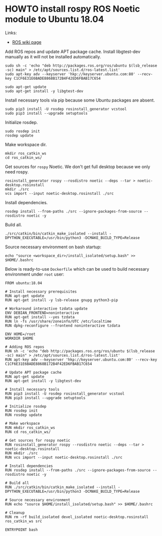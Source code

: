 # HOWTO install rospy ROS Noetic module to Ubuntu 18.04

Links:
- [ROS wiki page](http://wiki.ros.org/noetic/Installation/Source)

Add ROS repos and update APT package cache. Install libgtest-dev manually as it
will not be installed automatically.
```
sudo sh -c 'echo "deb http://packages.ros.org/ros/ubuntu $(lsb_release -sc) main" > /etc/apt/sources.list.d/ros-latest.list'
sudo apt-key adv --keyserver 'hkp://keyserver.ubuntu.com:80' --recv-key C1CF6E31E6BADE8868B172B4F42ED6FBAB17C654

sudo apt-get update
sudo apt-get install -y libgtest-dev
```

Install necessary tools via pip because some Ubuntu packages are absent.
```
sudo pip3 install -U rosdep rosinstall_generator vcstool
sudo pip3 install --upgrade setuptools
```

Initialize rosdep.
```
sudo rosdep init
rosdep update
```

Make workspace dir.
```
mkdir ros_catkin_ws
cd ros_catkin_ws/
```

Get sources for `rospy` Noetic. We don't get full desktop because we only need
rospy.
```
rosinstall_generator rospy --rosdistro noetic --deps --tar > noetic-desktop.rosinstall
mkdir ./src
vcs import --input noetic-desktop.rosinstall ./src
```

Install dependencies.
```
rosdep install --from-paths ./src --ignore-packages-from-source --rosdistro noetic -y
```

Build all.
```
./src/catkin/bin/catkin_make_isolated --install -DPYTHON_EXECUTABLE=/usr/bin/python3 -DCMAKE_BUILD_TYPE=Release
```

Source necessary environment on bash startup:
```
echo "source <workspace_dir>/install_isolated/setup.bash" >> $HOME/.bashrc
```

Below is ready-to-use `Dockerfile` which can be used to build necessary
environment under `root` user:
```
FROM ubuntu:18.04

# Install necessary prerequisites
RUN apt-get update
RUN apt-get install -y lsb-release gnupg python3-pip

# Workaround interactive tzdata update
ENV DEBIAN_FRONTEND=noninteractive
RUN apt-get install --yes tzdata
RUN ln -fs /usr/share/zoneinfo/UTC /etc/localtime
RUN dpkg-reconfigure --frontend noninteractive tzdata

ENV HOME=/root
WORKDIR $HOME

# Adding ROS repos
RUN sh -c 'echo "deb http://packages.ros.org/ros/ubuntu $(lsb_release -sc) main" > /etc/apt/sources.list.d/ros-latest.list'
RUN apt-key adv --keyserver 'hkp://keyserver.ubuntu.com:80' --recv-key C1CF6E31E6BADE8868B172B4F42ED6FBAB17C654

# Update APT package cache
RUN apt-get update
RUN apt-get install -y libgtest-dev

# Install necessary tools
RUN pip3 install -U rosdep rosinstall_generator vcstool
RUN pip3 install --upgrade setuptools

# Initialize rosdep
RUN rosdep init
RUN rosdep update

# Make workspace
RUN mkdir ros_catkin_ws
RUN cd ros_catkin_ws/

# Get sources for rospy noetic
RUN rosinstall_generator rospy --rosdistro noetic --deps --tar > noetic-desktop.rosinstall
RUN mkdir ./src
RUN vcs import --input noetic-desktop.rosinstall ./src

# Install dependencies
RUN rosdep install --from-paths ./src --ignore-packages-from-source --rosdistro noetic -y

# Build all
RUN ./src/catkin/bin/catkin_make_isolated --install -DPYTHON_EXECUTABLE=/usr/bin/python3 -DCMAKE_BUILD_TYPE=Release

# Source necessary environment
RUN echo "source $HOME/install_isolated/setup.bash" >> $HOME/.bashrc

# Cleanup
RUN rm -rf build_isolated devel_isolated noetic-desktop.rosinstall ros_catkin_ws src

ENTRYPOINT bash
```

